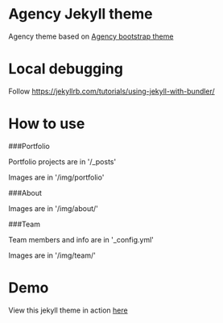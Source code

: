 Agency Jekyll theme
====================

Agency theme based on [Agency bootstrap theme ](https://startbootstrap.com/template-overviews/agency/)

# Local debugging

Follow https://jekyllrb.com/tutorials/using-jekyll-with-bundler/

# How to use

###Portfolio

Portfolio projects are in '/_posts'

Images are in '/img/portfolio'

###About

Images are in '/img/about/'

###Team

Team members and info are in '_config.yml'

Images are in '/img/team/'


# Demo

View this jekyll theme in action [here](https://y7kim.github.io/agency-jekyll-theme)

